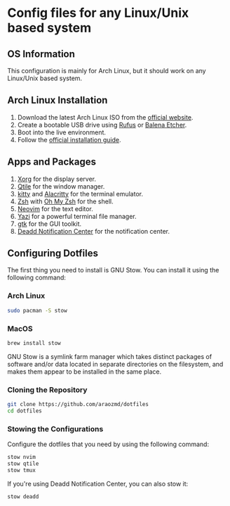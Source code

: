 # Config files for any Linux/Unix based system

## OS Information

This configuration is mainly for Arch Linux, but it should work on any 
Linux/Unix based system.

## Arch Linux Installation

1. Download the latest Arch Linux ISO from the [official website](https://www.archlinux.org/download/).
2. Create a bootable USB drive using [Rufus](https://rufus.ie/) or [Balena Etcher](https://www.balena.io/etcher/).
3. Boot into the live environment.
4. Follow the [official installation guide](https://wiki.archlinux.org/title/Installation_guide#Installation).

## Apps and Packages

1. [Xorg](https://www.x.org/wiki/) for the display server.
2. [Qtile](http://www.qtile.org/) for the window manager.
3. [kitty](https://sw.kovidgoyal.net/kitty/) and [Alacritty](https://alacritty.org/) for the terminal emulator.
4. [Zsh](https://www.zsh.org/) with [Oh My Zsh](https://ohmyz.sh/) for the shell.
5. [Neovim](https://neovim.io/) for the text editor.
6. [Yazi](https://github.com/sxyazi/yazi) for a powerful terminal file manager.
7. [gtk](https://www.gtk.org/) for the GUI toolkit.
8. [Deadd Notification Center](https://github.com/phuhl/linux_notification_center) for the notification center.

## Configuring Dotfiles

The first thing you need to install is GNU Stow. You can install it using the following command:

### Arch Linux

```bash
sudo pacman -S stow
```

### MacOS

````bash
brew install stow
````

GNU Stow is a symlink farm manager which takes distinct packages of software 
and/or data located in separate directories on the filesystem, and makes them 
appear to be installed in the same place.

### Cloning the Repository

```bash
git clone https://github.com/araozmd/dotfiles
cd dotfiles
```

### Stowing the Configurations

Configure the dotfiles that you need by using the following command:

```bash
stow nvim
stow qtile
stow tmux
```

If you're using Deadd Notification Center, you can also stow it:

```bash
stow deadd
```

